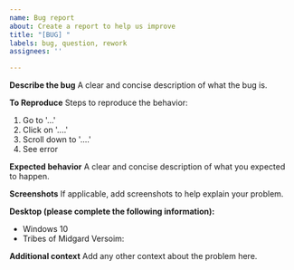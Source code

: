 ```yaml
---
name: Bug report
about: Create a report to help us improve
title: "[BUG] "
labels: bug, question, rework
assignees: ''

---
```


**Describe the bug**
A clear and concise description of what the bug is.

**To Reproduce**
Steps to reproduce the behavior:
1. Go to '...'
2. Click on '....'
3. Scroll down to '....'
4. See error

**Expected behavior**
A clear and concise description of what you expected to happen.

**Screenshots**
If applicable, add screenshots to help explain your problem.

**Desktop (please complete the following information):**
 - Windows 10
 - Tribes of Midgard Versoim:

**Additional context**
Add any other context about the problem here.
